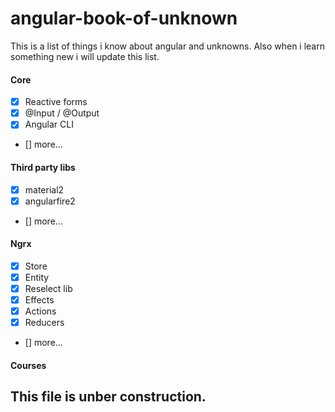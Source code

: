 # angular-book-of-unknown
This is a list of things i know about angular and unknowns. Also when i learn something new i will update this list.
#### Core
- [x] Reactive forms
- [x] @Input / @Output
- [x] Angular CLI
- [] more...
#### Third party libs
- [x] material2
- [x] angularfire2
- [] more...


#### Ngrx
- [x] Store
- [x] Entity
- [x] Reselect lib
- [x] Effects
- [x] Actions
- [x] Reducers
- [] more... 

 
#### Courses

## This file is unber construction.


